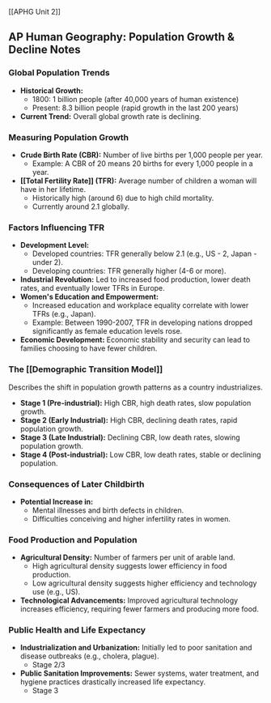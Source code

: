 [[APHG Unit 2]]
## AP Human Geography: Population Growth & Decline Notes

### Global Population Trends

* **Historical Growth:**
    * 1800: 1 billion people (after 40,000 years of human existence)
    * Present: 8.3 billion people (rapid growth in the last 200 years)
* **Current Trend:** Overall global growth rate is declining.

### Measuring Population Growth

* **Crude Birth Rate (CBR):** Number of live births per 1,000 people per year. 
    * Example: A CBR of 20 means 20 births for every 1,000 people in a year.
* **[[Total Fertility Rate]] (TFR):** Average number of children a woman will have in her lifetime.
    * Historically high (around 6) due to high child mortality.
    * Currently around 2.1 globally.

### Factors Influencing TFR

* **Development Level:**
    * Developed countries: TFR generally below 2.1 (e.g., US - 2, Japan - under 2).
    * Developing countries: TFR generally higher (4-6 or more).
* **Industrial Revolution:** Led to increased food production, lower death rates, and eventually lower TFRs in Europe.
* **Women's Education and Empowerment:** 
    * Increased education and workplace equality correlate with lower TFRs (e.g., Japan).
    * Example: Between 1990-2007, TFR in developing nations dropped significantly as female education levels rose.
* **Economic Development:** Economic stability and security can lead to families choosing to have fewer children.

### The [[Demographic Transition Model]]

Describes the shift in population growth patterns as a country industrializes.

* **Stage 1 (Pre-industrial):** High CBR, high death rates, slow population growth.
* **Stage 2 (Early Industrial):** High CBR, declining death rates, rapid population growth.
* **Stage 3 (Late Industrial):** Declining CBR, low death rates, slowing population growth.
* **Stage 4 (Post-industrial):** Low CBR, low death rates, stable or declining population.

### Consequences of Later Childbirth

* **Potential Increase in:**
    * Mental illnesses and birth defects in children.
    * Difficulties conceiving and higher infertility rates in women.

### Food Production and Population

* **Agricultural Density:** Number of farmers per unit of arable land.
    * High agricultural density suggests lower efficiency in food production.
    * Low agricultural density suggests higher efficiency and technology use (e.g., US).
* **Technological Advancements:**  Improved agricultural technology increases efficiency, requiring fewer farmers and producing more food.

### Public Health and Life Expectancy

* **Industrialization and Urbanization:** Initially led to poor sanitation and disease outbreaks (e.g., cholera, plague).
	* Stage 2/3
* **Public Sanitation Improvements:** Sewer systems, water treatment, and hygiene practices drastically increased life expectancy. 
	* Stage 3
